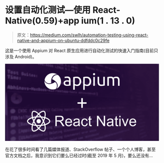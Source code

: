 # 设置自动化测试—使用 React-Native(0.59)+app ium(1 . 13 . 0)

> 原文：<https://medium.com/swlh/automation-testing-using-react-native-and-appium-on-ubuntu-ddfddc0c29fe>

这是一个使用 Appium 对 React 原生应用进行自动化测试的快速入门指南(目前只涉及 Android)。

![](img/b0728635538c264539b88c9585ced5d4.png)

在花了很多时间看了几篇媒体报道、StackOverflow 帖子、一个个人博客，甚至官方文档之后，我意识到它们要么已经过时(截至 2019 年 5 月)，要么还没有…